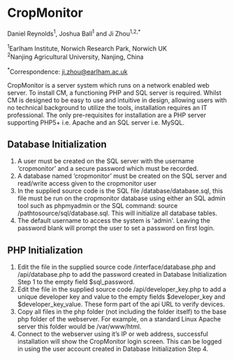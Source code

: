 # CropMonitor

Daniel Reynolds<sup>1</sup>, Joshua Ball<sup>1</sup> and Ji Zhou<sup>1,2,*</sup>

<sup>1</sup>Earlham Institute, Norwich Research Park, Norwich UK  
<sup>2</sup>Nanjing Agricultural University, Nanjing, China

<sup>*</sup>Correspondence: ji.zhou@earlham.ac.uk


CropMonitor is a server system which runs on a network enabled web server.
To install CM, a functioning PHP and SQL server is required. Whilst CM is designed
to be easy to use and intuitive in design, allowing users with no technical background
to utilize the tools, installation requires an IT professional. The only pre-requisites
for installation are a PHP server supporting PHP5+ i.e. Apache and an SQL server
i.e. MySQL.

## Database Initialization

1.	A user must be created on the SQL server with the username ‘cropmonitor’ and a
    secure password which must be recorded. 
2.	A database named ‘cropmonitor’ must be created on the SQL server and read/write
    access given to the cropmonitor user
3.	In the supplied source code is the SQL file /database/database.sql, this file must be
    run on the cropmonitor database using either an SQL admin tool such as phpmyadmin or
    the SQL command: source /pathtosource/sql/database.sql. This will initialize all
	database tables.
4.	The default username to access the system is 'admin'. Leaving the password blank will prompt
	the user to set a password on first login.

## PHP Initialization

1.	Edit the file in the supplied source code /interface/database.php and /api/database.php
    to add the password created in Database Initialization Step 1 to the empty field $sql_password.
2.	Edit the file in the supplied source code /api/developer_key.php to add a unique developer
    key and value to the empty fields $developer_key and $developer_key_value. These form part
	of the api URL to verify devices.
3.	Copy all files in the php folder (not including the folder itself) to the base php
    folder of the webserver. For example, on a standard Linux Apache server this folder
	would be /var/www/html.
4.	Connect to the webserver using it’s IP or web address, successful installation will
    show the CropMonitor login screen. This can be logged in using the user account created
	in Database Initialization Step 4.
